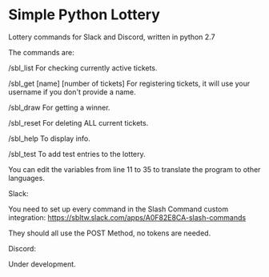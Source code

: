 # Simple Python Lottery
Lottery commands for Slack and Discord, written in python 2.7


The commands are:

/sbl_list  For checking currently active tickets.

/sbl_get [name] [number of tickets]  For registering tickets, it will use your username if you don't provide a name.

/sbl_draw  For getting a winner.

/sbl_reset  For deleting ALL current tickets.

/sbl_help  To display info.

/sbl_test  To add test entries to the lottery.

You can edit the variables from line 11 to 35 to translate the program to other languages.


Slack:

You need to set up every command in the Slash Command custom integration: https://sbltw.slack.com/apps/A0F82E8CA-slash-commands

They should all use the POST Method, no tokens are needed.


Discord:

Under development.
